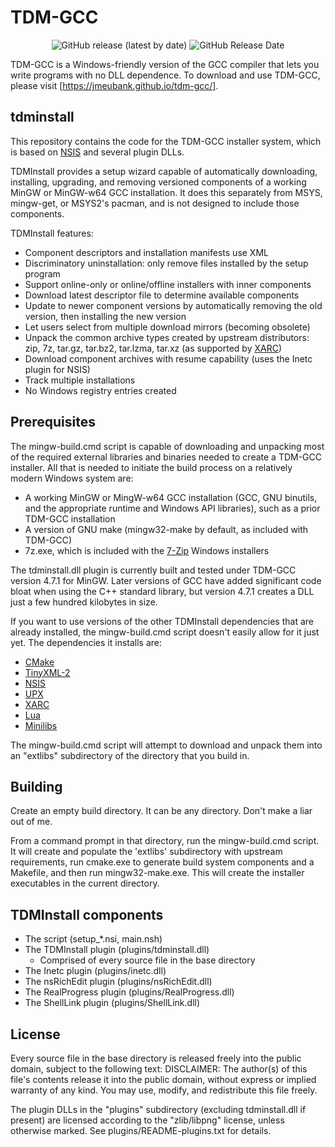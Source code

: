 # TDM-GCC

<p align="center">
<img alt="GitHub release (latest by date)" src="https://img.shields.io/github/v/release/jmeubank/tdm-gcc">
<img alt="GitHub Release Date" src="https://img.shields.io/github/release-date/jmeubank/tdm-gcc">
</p>

TDM-GCC is a Windows-friendly version of the GCC compiler that lets you write
programs with no DLL dependence. To download and use TDM-GCC, please visit
[https://jmeubank.github.io/tdm-gcc/].


## tdminstall

This repository contains the code for the TDM-GCC installer system, which is
based on [NSIS](https://nsis.sourceforge.io/) and several plugin DLLs.

TDMInstall provides a setup wizard capable of automatically downloading,
installing, upgrading, and removing versioned components of a working MinGW
or MinGW-w64 GCC installation. It does this separately from MSYS, mingw-get,
or MSYS2's pacman, and is not designed to include those components.

TDMInstall features:
- Component descriptors and installation manifests use XML
- Discriminatory uninstallation: only remove files installed by the setup
    program
- Support online-only or online/offline installers with inner components
- Download latest descriptor file to determine available components
- Update to newer component versions by automatically removing the old
    version, then installing the new version
- Let users select from multiple download mirrors (becoming obsolete)
- Unpack the common archive types created by upstream distributors:
    zip, 7z, tar.gz, tar.bz2, tar.lzma, tar.xz (as supported by
    [XARC](https://github.com/jmeubank/xarc))
- Download component archives with resume capability (uses the Inetc plugin
    for NSIS)
- Track multiple installations
- No Windows registry entries created


## Prerequisites

The mingw-build.cmd script is capable of downloading and unpacking most of the
required external libraries and binaries needed to create a TDM-GCC installer.
All that is needed to initiate the build process on a relatively modern Windows
system are:
- A working MinGW or MingW-w64 GCC installation (GCC, GNU binutils, and the
    appropriate runtime and Windows API libraries), such as a prior TDM-GCC
    installation
- A version of GNU make (mingw32-make by default, as included with TDM-GCC)
- 7z.exe, which is included with the [7-Zip](https://www.7-zip.org/) Windows
    installers

The tdminstall.dll plugin is currently built and tested under TDM-GCC version
4.7.1 for MinGW. Later versions of GCC have added significant code bloat when
using the C++ standard library, but version 4.7.1 creates a DLL just a few
hundred kilobytes in size.

If you want to use versions of the other TDMInstall dependencies that are
already installed, the mingw-build.cmd script doesn't easily allow for it just
yet. The dependencies it installs are:
- [CMake](https://cmake.org/)
- [TinyXML-2](https://github.com/leethomason/tinyxml2)
- [NSIS](https://nsis.sourceforge.io/)
- [UPX](https://github.com/upx/upx)
- [XARC](https://github.com/jmeubank/xarc)
- [Lua](https://www.lua.org/)
- [Minilibs](https://github.com/ccxvii/minilibs)

The mingw-build.cmd script will attempt to download and unpack them into an
"extlibs" subdirectory of the directory that you build in.


## Building

Create an empty build directory. It can be any directory. Don't make a liar
out of me.

From a command prompt in that directory, run the mingw-build.cmd script. It
will create and populate the 'extlibs' subdirectory with upstream requirements,
run cmake.exe to generate build system components and a Makefile, and then run
mingw32-make.exe. This will create the installer executables in the current
directory.


## TDMInstall components

- The script (setup_*.nsi, main.nsh)
- The TDMInstall plugin (plugins/tdminstall.dll)
    - Comprised of every source file in the base directory
- The Inetc plugin (plugins/inetc.dll)
- The nsRichEdit plugin (plugins/nsRichEdit.dll)
- The RealProgress plugin (plugins/RealProgress.dll)
- The ShellLink plugin (plugins/ShellLink.dll)


## License

Every source file in the base directory is released freely into the public
domain, subject to the following text:
   DISCLAIMER:
   The author(s) of this file's contents release it into the public domain,
   without express or implied warranty of any kind. You may use, modify, and
   redistribute this file freely.

The plugin DLLs in the "plugins" subdirectory (excluding tdminstall.dll if
present) are licensed according to the "zlib/libpng" license, unless otherwise
marked. See plugins/README-plugins.txt for details.
